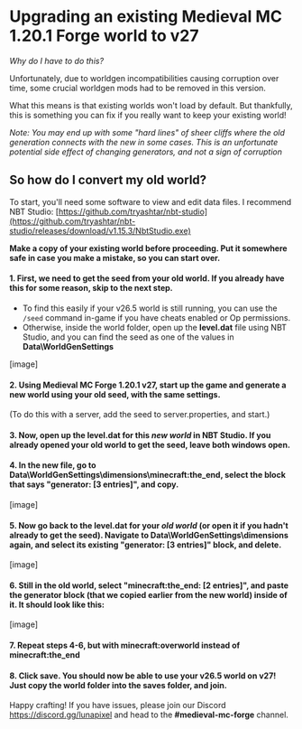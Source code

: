 # Upgrading an existing Medieval MC 1.20.1 Forge world to v27
*Why do I have to do this?*

Unfortunately, due to worldgen incompatibilities causing corruption over time, some crucial worldgen mods had to be removed in this version. 

What this means is that existing worlds won't load by default. But thankfully, this is something you can fix if you really want to keep your existing world!

*Note: You may end up with some "hard lines" of sheer cliffs where the old generation connects with the new in some cases. This is an unfortunate potential side effect of changing generators, and not a sign of corruption*

## So how do I convert my old world?
To start, you'll need some software to view and edit data files. I recommend NBT Studio: [https://github.com/tryashtar/nbt-studio](https://github.com/tryashtar/nbt-studio/releases/download/v1.15.3/NbtStudio.exe)

**Make a copy of your existing world before proceeding. Put it somewhere safe in case you make a mistake, so you can start over.**

#### 1. First, we need to get the seed from your old world. If you already have this for some reason, skip to the next step. 
- To find this easily if your v26.5 world is still running, you can use the `/seed` command in-game if you have cheats enabled or Op permissions.
- Otherwise, inside the world folder, open up the **level.dat** file using NBT Studio, and you can find the seed as one of the values in **Data\WorldGenSettings**
  
[image]

#### 2. Using Medieval MC Forge 1.20.1 v27, start up the game and generate a new world using your old seed, with the same settings.
(To do this with a server, add the seed to server.properties, and start.) 

#### 3. Now, open up the **level.dat** for this *new world* in NBT Studio. If you already opened your old world to get the seed, leave both windows open.

#### 4. In the new file, go to **Data\WorldGenSettings\dimensions\minecraft:the_end**, select the block that says "**generator:** [3 entries]", and copy. 

[image]

#### 5. Now go back to the **level.dat** for your *old world* (or open it if you hadn't already to get the seed). Navigate to **Data\WorldGenSettings\dimensions** again, and select its existing "**generator:** [3 entries]" block, and **delete**. 

[image]

#### 6. Still in the old world, select "**minecraft:the_end:** [2 entries]", and **paste** the **generator** block (that we copied earlier from the new world) inside of it. It should look like this:

[image]

#### 7. Repeat steps 4-6, but with **minecraft:overworld** instead of **minecraft:the_end** 

#### 8. Click **save**. You should now be able to use your v26.5 world on v27! Just copy the world folder into the **saves** folder, and join. 

Happy crafting! If you have issues, please join our Discord https://discord.gg/lunapixel and head to the **#medieval-mc-forge** channel. 
